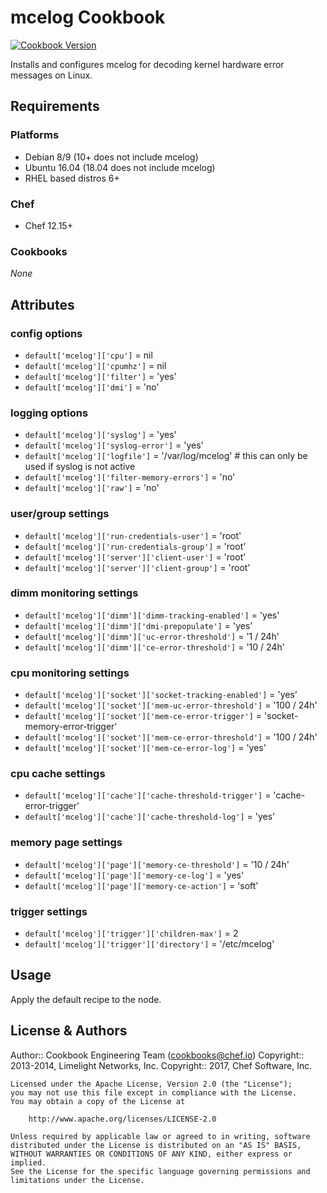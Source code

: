 # mcelog Cookbook
[![Cookbook Version](https://img.shields.io/cookbook/v/mcelog.svg)](https://supermarket.chef.io/cookbooks/mcelog)

Installs and configures mcelog for decoding kernel hardware error messages on Linux.

## Requirements

### Platforms

- Debian 8/9 (10+ does not include mcelog)
- Ubuntu 16.04 (18.04 does not include mcelog)
- RHEL based distros 6+

### Chef

- Chef 12.15+

### Cookbooks

_None_

## Attributes

### config options

- `default['mcelog']['cpu']` = nil
- `default['mcelog']['cpumhz']` = nil
- `default['mcelog']['filter']` = 'yes'
- `default['mcelog']['dmi']` = 'no'

### logging options

- `default['mcelog']['syslog']` = 'yes'
- `default['mcelog']['syslog-error']` = 'yes'
- `default['mcelog']['logfile']` = '/var/log/mcelog' # this can only be used if syslog is not active
- `default['mcelog']['filter-memory-errors']` = 'no'
- `default['mcelog']['raw']` = 'no'

### user/group settings

- `default['mcelog']['run-credentials-user']` = 'root'
- `default['mcelog']['run-credentials-group']` = 'root'
- `default['mcelog']['server']['client-user']` = 'root'
- `default['mcelog']['server']['client-group']` = 'root'

### dimm monitoring settings

- `default['mcelog']['dimm']['dimm-tracking-enabled']` = 'yes'
- `default['mcelog']['dimm']['dmi-prepopulate']` = 'yes'
- `default['mcelog']['dimm']['uc-error-threshold']` = '1 / 24h'
- `default['mcelog']['dimm']['ce-error-threshold']` = '10 / 24h'

### cpu monitoring settings

- `default['mcelog']['socket']['socket-tracking-enabled']` = 'yes'
- `default['mcelog']['socket']['mem-uc-error-threshold']` = '100 / 24h'
- `default['mcelog']['socket']['mem-ce-error-trigger']` = 'socket-memory-error-trigger'
- `default['mcelog']['socket']['mem-ce-error-threshold']` = '100 / 24h'
- `default['mcelog']['socket']['mem-ce-error-log']` = 'yes'

### cpu cache settings

- `default['mcelog']['cache']['cache-threshold-trigger']` = 'cache-error-trigger'
- `default['mcelog']['cache']['cache-threshold-log']` = 'yes'

### memory page settings

- `default['mcelog']['page']['memory-ce-threshold']` = '10 / 24h'
- `default['mcelog']['page']['memory-ce-log']` = 'yes'
- `default['mcelog']['page']['memory-ce-action']` = 'soft'

### trigger settings

- `default['mcelog']['trigger']['children-max']` = 2
- `default['mcelog']['trigger']['directory']` = '/etc/mcelog'

## Usage

Apply the default recipe to the node.

## License & Authors

Author:: Cookbook Engineering Team ([cookbooks@chef.io](mailto:cookbooks@chef.io))
Copyright:: 2013-2014, Limelight Networks, Inc.
Copyright:: 2017, Chef Software, Inc.

```
Licensed under the Apache License, Version 2.0 (the "License");
you may not use this file except in compliance with the License.
You may obtain a copy of the License at

    http://www.apache.org/licenses/LICENSE-2.0

Unless required by applicable law or agreed to in writing, software
distributed under the License is distributed on an "AS IS" BASIS,
WITHOUT WARRANTIES OR CONDITIONS OF ANY KIND, either express or implied.
See the License for the specific language governing permissions and
limitations under the License.
```
